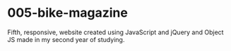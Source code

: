 # 005-bike-magazine
Fifth, responsive, website created using JavaScript and jQuery and Object JS made in my second year of studying.

